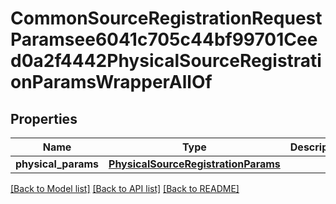 # CommonSourceRegistrationRequestParamsee6041c705c44bf99701Ceed0a2f4442PhysicalSourceRegistrationParamsWrapperAllOf


## Properties
Name | Type | Description | Notes
------------ | ------------- | ------------- | -------------
**physical_params** | [**PhysicalSourceRegistrationParams**](PhysicalSourceRegistrationParams.md) |  | [optional] 

[[Back to Model list]](../README.md#documentation-for-models) [[Back to API list]](../README.md#documentation-for-api-endpoints) [[Back to README]](../README.md)


